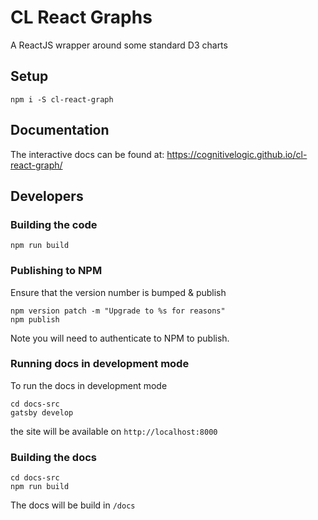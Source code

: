 # CL React Graphs
A ReactJS wrapper around some standard D3 charts

## Setup

```
npm i -S cl-react-graph
```

## Documentation

The interactive docs can be found at: https://cognitivelogic.github.io/cl-react-graph/

 ## Developers

 ### Building the code

 ```
 npm run build
 ```

 ### Publishing to NPM

 Ensure that the version number is bumped & publish
 
 ```
 npm version patch -m "Upgrade to %s for reasons"
 npm publish
 ```

Note you will need to authenticate to NPM to publish.

### Running docs in development mode

To run the docs in development mode

```
cd docs-src
gatsby develop
```

the site will be available on `http://localhost:8000`

### Building the docs

```
cd docs-src
npm run build
```

The docs will be build in `/docs`
